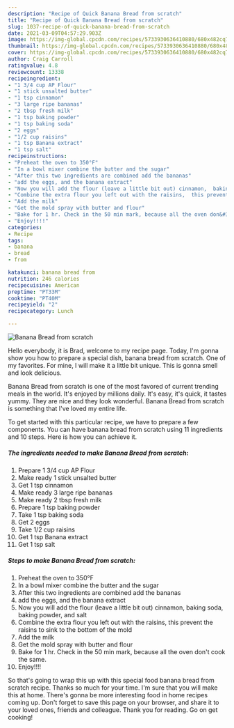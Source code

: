 ```yaml
---
description: "Recipe of Quick Banana Bread from scratch"
title: "Recipe of Quick Banana Bread from scratch"
slug: 1037-recipe-of-quick-banana-bread-from-scratch
date: 2021-03-09T04:57:29.903Z
image: https://img-global.cpcdn.com/recipes/5733930636410880/680x482cq70/banana-bread-from-scratch-recipe-main-photo.jpg
thumbnail: https://img-global.cpcdn.com/recipes/5733930636410880/680x482cq70/banana-bread-from-scratch-recipe-main-photo.jpg
cover: https://img-global.cpcdn.com/recipes/5733930636410880/680x482cq70/banana-bread-from-scratch-recipe-main-photo.jpg
author: Craig Carroll
ratingvalue: 4.8
reviewcount: 13338
recipeingredient:
- "1 3/4 cup AP Flour"
- "1 stick unsalted butter"
- "1 tsp cinnamon"
- "3 large ripe bananas"
- "2 tbsp fresh milk"
- "1 tsp baking powder"
- "1 tsp baking soda"
- "2 eggs"
- "1/2 cup raisins"
- "1 tsp Banana extract"
- "1 tsp salt"
recipeinstructions:
- "Preheat the oven to 350°F"
- "In a bowl mixer combine the butter and the sugar"
- "After this two ingredients are combined add the bananas"
- "add the eggs, and the banana extract"
- "Now you will add the flour (leave a little bit out) cinnamon,  baking soda, baking powder, and salt"
- "Combine the extra flour you left out with the raisins,  this prevent the raisins to sink to the bottom of the mold"
- "Add the milk"
- "Get the mold spray with butter and flour"
- "Bake for 1 hr. Check in the 50 min mark, because all the oven don&#39;t cook the same."
- "Enjoy!!!!"
categories:
- Recipe
tags:
- banana
- bread
- from

katakunci: banana bread from 
nutrition: 246 calories
recipecuisine: American
preptime: "PT33M"
cooktime: "PT40M"
recipeyield: "2"
recipecategory: Lunch

---
```



![Banana Bread from scratch](https://img-global.cpcdn.com/recipes/5733930636410880/680x482cq70/banana-bread-from-scratch-recipe-main-photo.jpg)

Hello everybody, it is Brad, welcome to my recipe page. Today, I'm gonna show you how to prepare a special dish, banana bread from scratch. One of my favorites. For mine, I will make it a little bit unique. This is gonna smell and look delicious.



Banana Bread from scratch is one of the most favored of current trending meals in the world. It's enjoyed by millions daily. It's easy, it's quick, it tastes yummy. They are nice and they look wonderful. Banana Bread from scratch is something that I've loved my entire life.


To get started with this particular recipe, we have to prepare a few components. You can have banana bread from scratch using 11 ingredients and 10 steps. Here is how you can achieve it.

<!--inarticleads1-->

##### The ingredients needed to make Banana Bread from scratch:

1. Prepare 1 3/4 cup AP Flour
1. Make ready 1 stick unsalted butter
1. Get 1 tsp cinnamon
1. Make ready 3 large ripe bananas
1. Make ready 2 tbsp fresh milk
1. Prepare 1 tsp baking powder
1. Take 1 tsp baking soda
1. Get 2 eggs
1. Take 1/2 cup raisins
1. Get 1 tsp Banana extract
1. Get 1 tsp salt




<!--inarticleads2-->

##### Steps to make Banana Bread from scratch:

1. Preheat the oven to 350°F
1. In a bowl mixer combine the butter and the sugar
1. After this two ingredients are combined add the bananas
1. add the eggs, and the banana extract
1. Now you will add the flour (leave a little bit out) cinnamon,  baking soda, baking powder, and salt
1. Combine the extra flour you left out with the raisins,  this prevent the raisins to sink to the bottom of the mold
1. Add the milk
1. Get the mold spray with butter and flour
1. Bake for 1 hr. Check in the 50 min mark, because all the oven don&#39;t cook the same.
1. Enjoy!!!!




So that's going to wrap this up with this special food banana bread from scratch recipe. Thanks so much for your time. I'm sure that you will make this at home. There's gonna be more interesting food in home recipes coming up. Don't forget to save this page on your browser, and share it to your loved ones, friends and colleague. Thank you for reading. Go on get cooking!

